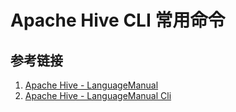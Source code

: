 # Apache Hive CLI 常用命令



## 参考链接
1. [Apache Hive - LanguageManual](https://cwiki.apache.org/confluence/display/Hive/LanguageManual)
2. [Apache Hive - LanguageManual Cli](https://cwiki.apache.org/confluence/display/Hive/LanguageManual+Cli)